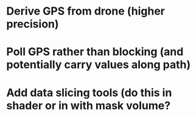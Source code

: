 # Derive GPS from drone (higher precision)
# Poll GPS rather than blocking (and potentially carry values along path)
# Add data slicing tools (do this in shader or in with mask volume?